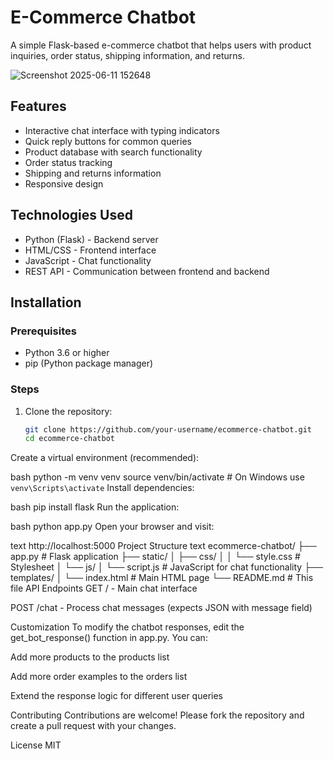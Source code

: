# E-Commerce Chatbot

A simple Flask-based e-commerce chatbot that helps users with product inquiries, order status, shipping information, and returns.

![Screenshot 2025-06-11 152648](https://github.com/user-attachments/assets/6c50b38e-f8e2-4f8c-a17c-1c2c2ec4f8b8)

 
## Features  

- Interactive chat interface with typing indicators
- Quick reply buttons for common queries
- Product database with search functionality
- Order status tracking
- Shipping and returns information
- Responsive design

## Technologies Used

- Python (Flask) - Backend server
- HTML/CSS - Frontend interface
- JavaScript - Chat functionality
- REST API - Communication between frontend and backend

## Installation

### Prerequisites

- Python 3.6 or higher
- pip (Python package manager)

### Steps

1. Clone the repository:
   ```bash
   git clone https://github.com/your-username/ecommerce-chatbot.git
   cd ecommerce-chatbot
Create a virtual environment (recommended):

bash
python -m venv venv
source venv/bin/activate  # On Windows use `venv\Scripts\activate`
Install dependencies:

bash
pip install flask
Run the application:

bash
python app.py
Open your browser and visit:

text
http://localhost:5000
Project Structure
text
ecommerce-chatbot/
├── app.py                # Flask application
├── static/
│   ├── css/
│   │   └── style.css     # Stylesheet
│   └── js/
│       └── script.js     # JavaScript for chat functionality
├── templates/
│   └── index.html        # Main HTML page
└── README.md             # This file
API Endpoints
GET / - Main chat interface

POST /chat - Process chat messages (expects JSON with message field)

Customization
To modify the chatbot responses, edit the get_bot_response() function in app.py. You can:

Add more products to the products list

Add more order examples to the orders list

Extend the response logic for different user queries

Contributing
Contributions are welcome! Please fork the repository and create a pull request with your changes.

License
MIT
